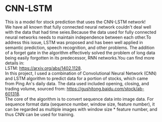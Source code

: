 # CNN-LSTM
This is a model for stock prediction that uses the CNN-LSTM network!  
We have all known that fully connected neural network couldn't deal well with the data that had time seies.Because the data used for fully connected neural networks needs to maintain independence between each other.To address this issue, LSTM was proposed and has been well applied in semantic prediction, speech recognition, and other problems. The addition of a forget gate in the algorithm effectively solved the problem of long data being easily forgotten in its predecessor, RNN networks.You can find more details in:  
LSTM: https://arxiv.org/abs/1402.1128.  
In this project, I used a combination of Convolutional Neural Network (CNN) and LSTM algorithm to predict data for a portion of stocks, which came from Ping An's daily data. The data used included opening, closing, and trading volume, sourced from:   https://gushitong.baidu.com/stock/ab-601318.  
The core of the algorithm is to convert sequence data into image data. For sequence format data (sequence number, window size, feature number), it can be regarded as multiple images with window size * feature number, and thus CNN can be used for training.
